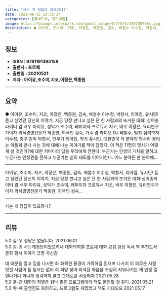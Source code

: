 ```yaml
---
title: "사는 게 정답이 있으려나?"
date: 2021-06-15 13:38:37
categories: [국내도서, 자기계발]
image: https://bimage.interpark.com/goods_image/0/7/8/5/349750785s.jpg
description: ● 아이유, 조수미, 지코, 이정은, 백종원, 김숙, 배철수 이수정, 박항서, 리아킴, 유시민! 듣고 싶었던 당신의 이야기, 지금 당장 만나고 싶은 단 한 사람과의 뜨거운 대화! 싱어송라이터 겸 배우 아이유, 성악가 조수미, 래퍼이자 프로듀서 지코, 배우 이정은, 요리연구가이자 외식경
---
```


## **정보**

- **ISBN : 9791191393156**
- **출판사 : 포르체**
- **출판일 : 20210521**
- **저자 : 아이유,조수미,지코,이정은,백종원**

------



## **요약**

●  아이유, 조수미, 지코, 이정은, 백종원, 김숙, 배철수 이수정, 박항서, 리아킴, 유시민! 듣고 싶었던 당신의 이야기, 지금 당장 만나고 싶은 단 한 사람과의 뜨거운 대화! 싱어송라이터 겸 배우 아이유, 성악가 조수미, 래퍼이자 프로듀서 지코, 배우 이정은, 요리연구가이자 외식경영전문가 백종원, 희극인 김숙, 가수 겸 라디오 DJ 배철수, 범죄 심리학자 이수정, 축구 감독 박항서, 안무가 리아킴, 작가 유시민. 대한민국 각 분야의 명사라 불리는 이들과 만나 사는 것에 대해 나눈 이야기를 책에 담았다. 이 책은 11명의 명사가 어떻게 살 것인가?에 대한 저마다의 답을 우리에게 전한다. 누군가는 인생의 가치를 말하고, 누군가는 인생관을 전하고 누군가는 삶의 태도를 이야기한다. 어느 분야든 한 분야에...

------

아이유, 조수미, 지코, 이정은, 백종원, 김숙, 배철수
이수정, 박항서, 리아킴, 유시민! 듣고 싶었던 당신의 이야기, 
지금 당장 만나고 싶은 단 한 사람과의 뜨거운 대화!싱어송라이터 겸 배우 아이유, 성악가 조수미, 래퍼이자 프로듀서 지코, 배우 이정은, 요리연구가이자 외식경영전문가 백종원, 희극인 김숙... 

------


사는 게 정답이 있으려나? 

------


## **리뷰** 

5.0 김-우 정답은 없답니다. 2021.06.01 <br/>5.0 김-경 사는게정답이있으려나 대화의희열 포르체 대화 공감
감성 독서 책 추천도서 문화 행시 이야기 긍정
자신감 
 
대 대문을 열고 집을 나서면 
화 화목한 풍경이 가득하길 믿으며 나서지 
의 의로운 사람 멋진 사람이 될 필요는 없어 
희 희망 찾아 희석된 마음을 조심히 지워나가는 게 인생
열 열나거나 화나게 생각하지 말고 그대로를 사랑하자  2021.05.28 <br/>5.0 윤-관 대화의 희열은 워낙 좋은 프로그램이라 책도 볼만할 것 같다. 2021.05.21 <br/>5.0 박-혜 출연진도 화려하고, 프로그램도 재밌었고 책도 기대되요 2021.05.17 <br/>
